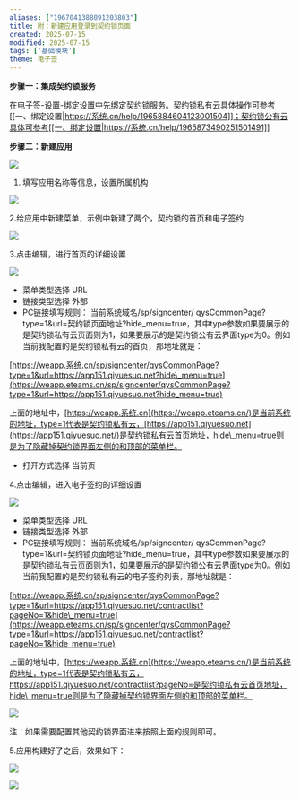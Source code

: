 ```yaml
---
aliases: ["1967041388091203803"]
title: 附：新建应用登录到契约锁页面
created: 2025-07-15
modified: 2025-07-15
tags: ['基础模块']
theme: 电子签
---
```


**步骤一：集成契约锁服务**

在电子签-设置-绑定设置中先绑定契约锁服务。契约锁私有云具体操作可参考[[一、绑定设置|https://系统.cn/help/1965884604123001504]]；契约锁公有云具体可参考[[一、绑定设置|https://系统.cn/help/1965873490251501491]]

**步骤二：新建应用**

![](7d038cfd07293979eab322490c390192.jpg)

1. 填写应用名称等信息，设置所属机构

![](951cec00971a05a118bc096139a7e15c.jpg)

2.给应用中新建菜单，示例中新建了两个，契约锁的首页和电子签约

![](0a0d8d1a5e31b5f25fb200b4f9077a36.jpg)

3.点击编辑，进行首页的详细设置

![](a4f6936cd6bcfb4a1c76c2093ab1f860.jpg)

- 菜单类型选择 URL
- 链接类型选择 外部
- PC链接填写规则： 当前系统域名/sp/signcenter/ qysCommonPage?type=1&url=契约锁页面地址?hide\_menu=true，其中type参数如果要展示的是契约锁私有云页面则为1，如果要展示的是契约锁公有云界面type为0。例如当前我配置的是契约锁私有云的首页，那地址就是：

[https://weapp.系统.cn/sp/signcenter/qysCommonPage?type=1&url=https://app151.qiyuesuo.net?hide\_menu=true](https://weapp.eteams.cn/sp/signcenter/qysCommonPage?type=1&url=https://app151.qiyuesuo.net?hide_menu=true)

上面的地址中，[https://weapp.系统.cn](https://weapp.eteams.cn/)是当前系统的地址，type=1代表是契约锁私有云，[https://app151.qiyuesuo.net](https://app151.qiyuesuo.net/)是契约锁私有云首页地址，hide\_menu=true则是为了隐藏掉契约锁界面左侧的和顶部的菜单栏。

- 打开方式选择 当前页

4.点击编辑，进入电子签约的详细设置

![](17737ffa4faef001ee805596293c60b5.jpg)

- 菜单类型选择 URL
- 链接类型选择 外部
- PC链接填写规则： 当前系统域名/sp/signcenter/ qysCommonPage?type=1&url=契约锁页面地址?hide\_menu=true，其中type参数如果要展示的是契约锁私有云页面则为1，如果要展示的是契约锁公有云界面type为0。例如当前我配置的是契约锁私有云的电子签约列表，那地址就是：

[https://weapp.系统.cn/sp/signcenter/qysCommonPage?type=1&url=https://app151.qiyuesuo.net/contractlist?pageNo=1&hide\_menu=true](https://weapp.eteams.cn/sp/signcenter/qysCommonPage?type=1&url=https://app151.qiyuesuo.net/contractlist?pageNo=1&hide_menu=true)

上面的地址中，[https://weapp.系统.cn](https://weapp.eteams.cn/)是当前系统的地址，type=1代表是契约锁私有云，https://app151.qiyuesuo.net/contractlist?pageNo=是契约锁私有云首页地址，hide\_menu=true则是为了隐藏掉契约锁界面左侧的和顶部的菜单栏。

![](d95753b79dfb1ce3d1e15d9f112ff9a6.jpg)

注：如果需要配置其他契约锁界面进来按照上面的规则即可。

5.应用构建好了之后，效果如下：

![](a61b01f4ffdb405212a7e81be338e138.jpg)

![](64e193977b19a94b46dd2b423c52f5d4.jpg)